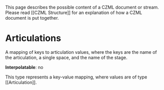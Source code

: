 This page describes the possible content of a CZML document or stream. Please read [[CZML Structure]] for an explanation of how a CZML document is put together.

# Articulations

A mapping of keys to articulation values, where the keys are the name of the articulation, a single space, and the name of the stage.

**Interpolatable**: no

This type represents a key-value mapping, where values are of type [[Articulation]].

